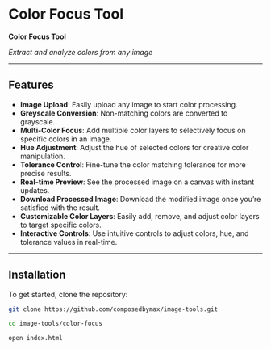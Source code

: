 # Color Focus Tool

**Color Focus Tool** 

_Extract and analyze colors from any image_

---

## **Features**

- **Image Upload**: Easily upload any image to start color processing.
- **Greyscale Conversion**: Non-matching colors are converted to grayscale.
- **Multi-Color Focus**: Add multiple color layers to selectively focus on specific colors in an image.
- **Hue Adjustment**: Adjust the hue of selected colors for creative color manipulation.
- **Tolerance Control**: Fine-tune the color matching tolerance for more precise results.
- **Real-time Preview**: See the processed image on a canvas with instant updates.
- **Download Processed Image**: Download the modified image once you’re satisfied with the result.
- **Customizable Color Layers**: Easily add, remove, and adjust color layers to target specific colors.
- **Interactive Controls**: Use intuitive controls to adjust colors, hue, and tolerance values in real-time.

---

## **Installation**
To get started, clone the repository:
```bash
git clone https://github.com/composedbymax/image-tools.git

cd image-tools/color-focus

open index.html
